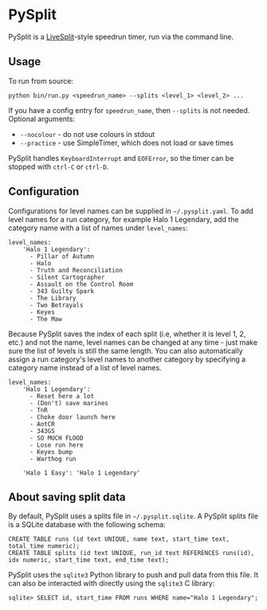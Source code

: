 # PySplit
PySplit is a [LiveSplit](https://github.com/LiveSplit/LiveSplit)-style speedrun timer, run via the command line.

## Usage
To run from source:

    python bin/run.py <speedrun_name> --splits <level_1> <level_2> ...

If you have a config entry for `speedrun_name`, then `--splits` is not needed.
Optional arguments:
- `--nocolour` - do not use colours in stdout
- `--practice` - use SimpleTimer, which does not load or save times

PySplit handles `KeyboardInterrupt` and `EOFError`, so the timer can be stopped with `ctrl-C` or `ctrl-D`.

## Configuration
Configurations for level names can be supplied in `~/.pysplit.yaml`. To add level names for a run category, for example
Halo 1 Legendary, add the category name with a list of names under `level_names`:

    level_names:
        'Halo 1 Legendary':
          - Pillar of Autumn
          - Halo
          - Truth and Reconciliation
          - Silent Cartographer
          - Assault on the Control Room
          - 343 Guilty Spark
          - The Library
          - Two Betrayals
          - Keyes
          - The Maw

Because PySplit saves the index of each split (i.e, whether it is level 1, 2, etc.) and not the name, level names can
be changed at any time - just make sure the list of levels is still the same length. You can also automatically assign a
run category's level names to another category by specifying a category name instead of a list of level names.

    level_names:
        'Halo 1 Legendary':
          - Reset here a lot
          - (Don't) save marines
          - TnR
          - Choke door launch here
          - AotCR
          - 343GS
          - SO MUCH FLOOD
          - Lose run here
          - Keyes bump
          - Warthog run

        'Halo 1 Easy': 'Halo 1 Legendary'


## About saving split data
By default, PySplit uses a splits file in `~/.pysplit.sqlite`. A PySplit splits file is a SQLite database with the
following schema:

    CREATE TABLE runs (id text UNIQUE, name text, start_time text, total_time numeric);
    CREATE TABLE splits (id text UNIQUE, run_id text REFERENCES runs(id), idx numeric, start_time text, end_time text);

PySplit uses the `sqlite3` Python library to push and pull data from this file. It can also be interacted with directly
using the `sqlite3` C library:

    sqlite> SELECT id, start_time FROM runs WHERE name="Halo 1 Legendary";
